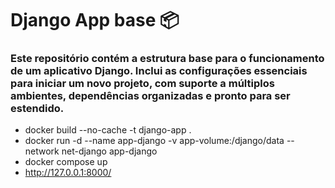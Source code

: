 # Django App base 📦
### Este repositório contém a estrutura base para o funcionamento de um aplicativo Django. Inclui as configurações essenciais para iniciar um novo projeto, com suporte a múltiplos ambientes, dependências organizadas e pronto para ser estendido.

  - docker build --no-cache -t django-app .
  - docker run -d --name app-django -v app-volume:/django/data --network net-django app-django
  - docker compose up
  - http://127.0.0.1:8000/
